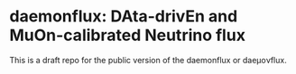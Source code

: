 # daemonflux: DAta-drivEn and MuOn-calibrated Neutrino flux

This is a draft repo for the public version of the daemonflux or dae&mu;o&nu;flux.